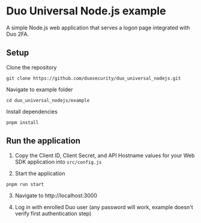 # Duo Universal Node.js example

A simple Node.js web application that serves a logon page integrated with Duo 2FA.

## Setup

Clone the repository
```
git clone https://github.com/duosecurity/duo_universal_nodejs.git
```

Navigate to example folder
```
cd duo_universal_nodejs/example
```

Install dependencies
```
pnpm install
```

## Run the application

1. Copy the Client ID, Client Secret, and API Hostname values for your Web SDK application into `src/config.js`

2. Start the application
```
pnpm run start
```

3. Navigate to http://localhost:3000

4. Log in with enrolled Duo user (any password will work, example doesn't verify first authentication step)
